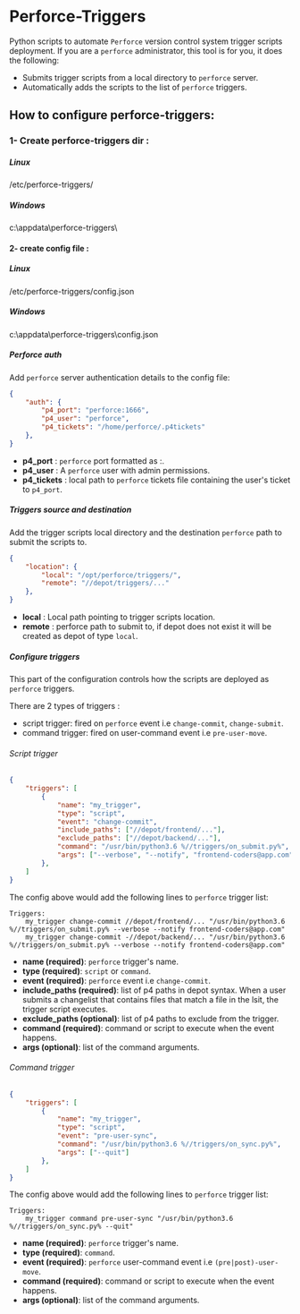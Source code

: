 # Perforce-Triggers

Python scripts to automate `Perforce` version control system trigger scripts deployment.
If you are a `perforce` administrator, this tool is for you, it does the following:
- Submits trigger scripts from a local directory to `perforce` server.
- Automatically adds the scripts to the list of `perforce` triggers.

## How to configure perforce-triggers:

### 1- Create perforce-triggers dir :

##### Linux

/etc/perforce-triggers/

##### Windows

c:\appdata\perforce-triggers\

#### 2- create config file :

##### Linux

/etc/perforce-triggers/config.json 

##### Windows

c:\appdata\perforce-triggers\config.json 

##### Perforce auth 

Add `perforce` server authentication details to the config file:

```json
{
    "auth": {
        "p4_port": "perforce:1666",
        "p4_user": "perforce",
        "p4_tickets": "/home/perforce/.p4tickets"
    },
}
```

- **p4_port** : `perforce` port formatted as <server>:<port>.
- **p4_user** : A `perforce` user with admin permissions.
- **p4_tickets** : local path to `perforce` tickets file containing the user's ticket to `p4_port`.

##### Triggers source and destination

Add the trigger scripts local directory and the destination `perforce` path to submit the scripts to.

```json
{
    "location": {
        "local": "/opt/perforce/triggers/",
        "remote": "//depot/triggers/..."
    },
}
```

- **local** : Local path pointing to trigger scripts location.
- **remote** : perforce path to submit to, if depot does not exist it will be created as depot of type `local`.

##### Configure triggers

This part of the configuration controls how the scripts are deployed as `perforce` triggers.

There are 2 types of triggers :
- script trigger: fired on `perforce` event i.e `change-commit`, `change-submit`.
- command trigger: fired on user-command event i.e `pre-user-move`.

###### Script trigger

```json
{
    "triggers": [
        {
            "name": "my_trigger",
            "type": "script",
            "event": "change-commit",
            "include_paths": ["//depot/frontend/..."],
            "exclude_paths": ["//depot/backend/..."],
            "command": "/usr/bin/python3.6 %//triggers/on_submit.py%",
            "args": ["--verbose", "--notify", "frontend-coders@app.com"]
        },
    ]
}
```
The config above would add the following lines to `perforce` trigger list:

```
Triggers:
    my_trigger change-commit //depot/frontend/... "/usr/bin/python3.6 %//triggers/on_submit.py% --verbose --notify frontend-coders@app.com"
    my_trigger change-commit -//depot/backend/... "/usr/bin/python3.6 %//triggers/on_submit.py% --verbose --notify frontend-coders@app.com"
```

- **name (required)**: `perforce` trigger's name.
- **type (required)**: `script` or `command`.
- **event (required)**: `perforce` event i.e `change-commit`.
- **include_paths (required)**: list of p4 paths in depot syntax. When a user submits a changelist that contains files that match a file in the lsit, the trigger script executes.
- **exclude_paths (optional)**: list of p4 paths to exclude from the trigger.
- **command (required)**: command or script to execute when the event happens.
- **args (optional)**: list of the command arguments. 

###### Command trigger

```json
{
    "triggers": [
        {
            "name": "my_trigger",
            "type": "script",
            "event": "pre-user-sync",
            "command": "/usr/bin/python3.6 %//triggers/on_sync.py%",
            "args": ["--quit"]
        },
    ]
}
```

The config above would add the following lines to `perforce` trigger list:

```
Triggers:
    my_trigger command pre-user-sync "/usr/bin/python3.6 %//triggers/on_sync.py% --quit"
```

- **name (required)**: `perforce` trigger's name.
- **type (required)**: `command`.
- **event (required)**: `perforce` user-command event i.e `(pre|post)-user-move`.
- **command (required)**: command or script to execute when the event happens.
- **args (optional)**: list of the command arguments. 

